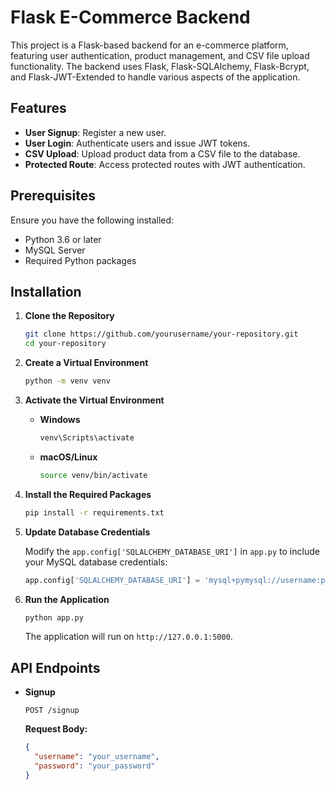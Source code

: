 # Flask E-Commerce Backend

This project is a Flask-based backend for an e-commerce platform, featuring user authentication, product management, and CSV file upload functionality. The backend uses Flask, Flask-SQLAlchemy, Flask-Bcrypt, and Flask-JWT-Extended to handle various aspects of the application.

## Features

- **User Signup**: Register a new user.
- **User Login**: Authenticate users and issue JWT tokens.
- **CSV Upload**: Upload product data from a CSV file to the database.
- **Protected Route**: Access protected routes with JWT authentication.

## Prerequisites

Ensure you have the following installed:

- Python 3.6 or later
- MySQL Server
- Required Python packages

## Installation

1. **Clone the Repository**

    ```bash
    git clone https://github.com/yourusername/your-repository.git
    cd your-repository
    ```

2. **Create a Virtual Environment**

    ```bash
    python -m venv venv
    ```

3. **Activate the Virtual Environment**

    - **Windows**

        ```bash
        venv\Scripts\activate
        ```

    - **macOS/Linux**

        ```bash
        source venv/bin/activate
        ```

4. **Install the Required Packages**

    ```bash
    pip install -r requirements.txt
    ```

5. **Update Database Credentials**

    Modify the `app.config['SQLALCHEMY_DATABASE_URI']` in `app.py` to include your MySQL database credentials:

    ```python
    app.config['SQLALCHEMY_DATABASE_URI'] = 'mysql+pymysql://username:password@hostname:port/database_name'
    ```

6. **Run the Application**

    ```bash
    python app.py
    ```

    The application will run on `http://127.0.0.1:5000`.

## API Endpoints

- **Signup**
  
  `POST /signup`
  
  **Request Body:**
  ```json
  {
    "username": "your_username",
    "password": "your_password"
  }

